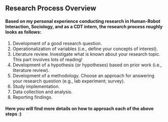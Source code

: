 ## Research Process Overview

#### Based on my personal experience conducting research in Human-Robot Interaction, Sociology, and as a CDT intern, the research process roughly looks as follows:

1. Development of a good research question.
2. Operationalization of variables (i.e., define your concepts of interest).
3. Literature review. Investigate what is known about your research topic. This part involves lots of reading!
4. Development of a hypothesis (or hypotheses) based on prior work (i.e., literature review).
5. Development of a methodology. Choose an approach for answering your research question (e.g., lab experiment; survey).
6. Study implementation.
7. Data collection and analysis.
8. Reporting findings.

#### Here you will find more details on how to approach each of the above steps :)
